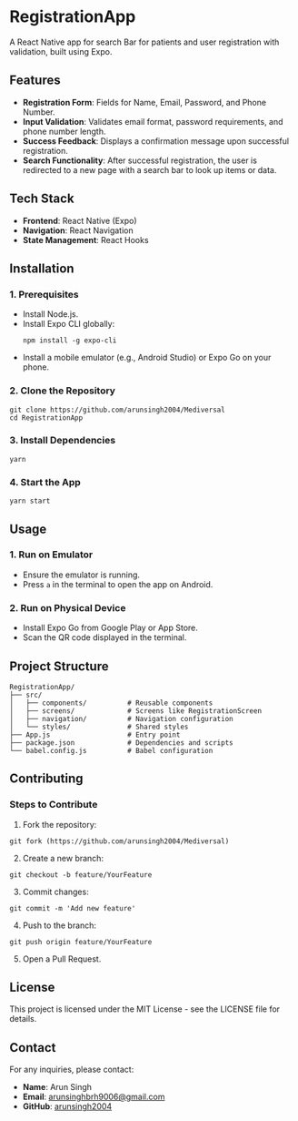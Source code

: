 
# RegistrationApp

A React Native app for search Bar for patients and  user registration with validation, built using Expo.

## Features

- **Registration Form**: Fields for Name, Email, Password, and Phone Number.
- **Input Validation**: Validates email format, password requirements, and phone number length.
- **Success Feedback**: Displays a confirmation message upon successful registration.
- **Search Functionality**: After successful registration, the user is redirected to a new page with a search bar to look up items or data.

## Tech Stack

- **Frontend**: React Native (Expo)
- **Navigation**: React Navigation
- **State Management**: React Hooks

## Installation

### 1. Prerequisites

- Install Node.js.
- Install Expo CLI globally:
  ```
  npm install -g expo-cli
  ```
- Install a mobile emulator (e.g., Android Studio) or Expo Go on your phone.

### 2. Clone the Repository

```
git clone https://github.com/arunsingh2004/Mediversal
cd RegistrationApp
```

### 3. Install Dependencies

```
yarn
```

### 4. Start the App

```
yarn start
```

## Usage

### 1. Run on Emulator

- Ensure the emulator is running.
- Press `a` in the terminal to open the app on Android.

### 2. Run on Physical Device

- Install Expo Go from Google Play or App Store.
- Scan the QR code displayed in the terminal.

## Project Structure

```
RegistrationApp/
├── src/
│   ├── components/          # Reusable components
│   ├── screens/             # Screens like RegistrationScreen
│   ├── navigation/          # Navigation configuration
│   └── styles/              # Shared styles
├── App.js                   # Entry point
├── package.json             # Dependencies and scripts
└── babel.config.js          # Babel configuration
```

## Contributing

### Steps to Contribute

1. Fork the repository:

```
git fork (https://github.com/arunsingh2004/Mediversal)
```

2. Create a new branch:

```
git checkout -b feature/YourFeature
```

3. Commit changes:

```
git commit -m 'Add new feature'
```

4. Push to the branch:

```
git push origin feature/YourFeature
```

5. Open a Pull Request.

## License

This project is licensed under the MIT License - see the LICENSE file for details.

## Contact

For any inquiries, please contact:

- **Name**: Arun Singh
- **Email**: arunsinghbrh9006@gmail.com
- **GitHub**: [arunsingh2004](https://github.com/arunsingh2004/Mediversal)

